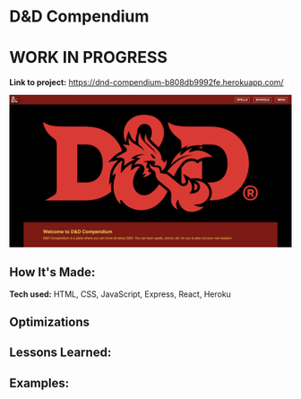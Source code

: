 # D&D Compendium
# WORK IN PROGRESS

**Link to project:** https://dnd-compendium-b808db9992fe.herokuapp.com/

<img src="./assets/d&dfrontpage.png" img alt = "D&D Compendium Front Page"/>

## How It's Made:

**Tech used:** HTML, CSS, JavaScript, Express, React, Heroku


## Optimizations


## Lessons Learned:


## Examples:
